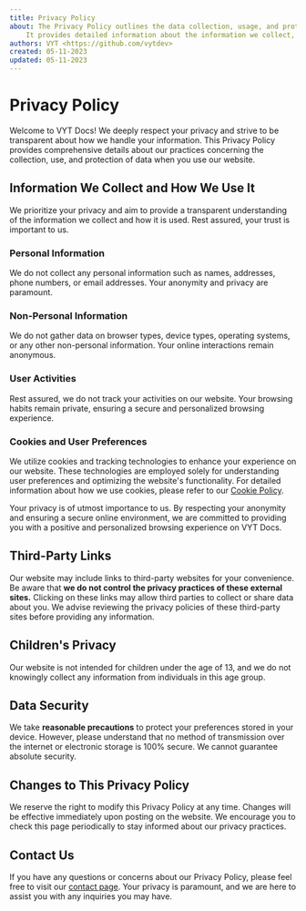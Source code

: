 ```yaml
---
title: Privacy Policy
about: The Privacy Policy outlines the data collection, usage, and protection practices for VYT Docs.
	It provides detailed information about the information we collect, store, and safeguard.
authors: VYT <https://github.com/vytdev>
created: 05-11-2023
updated: 05-11-2023
---
```


# Privacy Policy

Welcome to VYT Docs! We deeply respect your privacy and strive to be transparent about how we handle
your information. This Privacy Policy provides comprehensive details about our practices concerning
the collection, use, and protection of data when you use our website.

## Information We Collect and How We Use It

We prioritize your privacy and aim to provide a transparent understanding of the information we
collect and how it is used. Rest assured, your trust is important to us.

### Personal Information

We do not collect any personal information such as names, addresses, phone numbers, or email
addresses. Your anonymity and privacy are paramount.

### Non-Personal Information

We do not gather data on browser types, device types, operating systems, or any other non-personal
information. Your online interactions remain anonymous.

### User Activities

Rest assured, we do not track your activities on our website. Your browsing habits remain private,
ensuring a secure and personalized browsing experience.

### Cookies and User Preferences

We utilize cookies and tracking technologies to enhance your experience on our website. These
technologies are employed solely for understanding user preferences and optimizing the website's
functionality. For detailed information about how we use cookies, please refer to our
[Cookie Policy](cookie.md).

Your privacy is of utmost importance to us. By respecting your anonymity and ensuring a secure online
environment, we are committed to providing you with a positive and personalized browsing experience
on VYT Docs.

## Third-Party Links

Our website may include links to third-party websites for your convenience. Be aware that **we do not
control the privacy practices of these external sites.** Clicking on these links may allow third parties
to collect or share data about you. We advise reviewing the privacy policies of these third-party
sites before providing any information.

## Children's Privacy

Our website is not intended for children under the age of 13, and we do not knowingly collect any
information from individuals in this age group.

## Data Security

We take **reasonable precautions** to protect your preferences stored in your device. However, please
understand that no method of transmission over the internet or electronic storage is 100% secure. We
cannot guarantee absolute security.

## Changes to This Privacy Policy

We reserve the right to modify this Privacy Policy at any time. Changes will be effective immediately
upon posting on the website. We encourage you to check this page periodically to stay informed about
our privacy practices.

## Contact Us

If you have any questions or concerns about our Privacy Policy, please feel free to visit our
[contact page](contact.md). Your privacy is paramount, and we are here to assist you with any
inquiries you may have.
